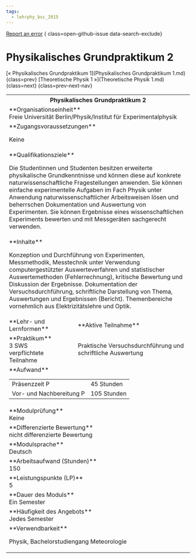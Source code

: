 ```yaml
---
tags:
  - lehrphy_bsc_2015
---
```

[Report an error](https://github.com/SGSSGene/FUB-SUP/issues/new?title=Error%20in%20%22Physikalisches%20Grundpraktikum%202%22&body=There%20seems%20to%20be%20an%20error%20in%20module%20%22Physikalisches%20Grundpraktikum%202%22%2E%0A%0A%3CDescribe%20here%20a%20slightly%20more%20detailed%20description%20of%20what%20is%20wrong%3E&labels=bug)
{ class=open-github-issue data-search-exclude}

# Physikalisches Grundpraktikum 2

[« Physikalisches Grundpraktikum 1](Physikalisches Grundpraktikum 1.md){class=prev}
[Theoretische Physik 1 »](Theoretische Physik 1.md){class=next}
{class=prev-next-nav}

<table markdown id="moduledesc">
<tr markdown class="moduledesc_head"><th colspan="2">Physikalisches Grundpraktikum 2 </th></tr>
<tr markdown><td colspan="2">**Organisationseinheit**   <br>Freie Universität Berlin/Physik/Institut für Experimentalphysik</td></tr>


<tr markdown><td colspan="2">**Zugangsvoraussetzungen** <br>

Keine


</td></tr>
<tr markdown><td colspan="2">**Qualifikationsziele**    <br>

Die Studentinnen und Studenten besitzen erweiterte physikalische
Grundkenntnisse und können diese auf konkrete naturwissenschaftliche
Fragestellungen anwenden. Sie können einfache experimentelle Aufgaben im
Fach Physik unter Anwendung naturwissenschaftlicher Arbeitsweisen lösen und
beherrschen Dokumentation und Auswertung von Experimenten. Sie können
Ergebnisse eines wissenschaftlichen Experiments bewerten und mit Messgeräten
sachgerecht verwenden.


</td></tr>
<tr markdown><td colspan="2">**Inhalte**                <br>

Konzeption und Durchführung von Experimenten, Messmethodik, Messtechnik
unter Verwendung computergestützter Auswerteverfahren und statistischer
Auswertemethoden (Fehlerrechnung), kritische Bewertung und Diskussion der
Ergebnisse. Dokumentation der Versuchsdurchführung, schriftliche Darstellung
von Thema, Auswertungen und Ergebnissen (Bericht). Themenbereiche
vornehmlich aus Elektrizitätslehre und Optik.


</td></tr>

<tr markdown><td>**Lehr- und Lernformen**</td><td>**Aktive Teilnahme**</td></tr>
<tr markdown><td> **Praktikum** <br>3 SWS <br> verpflichtete Teilnahme</td><td>

Praktische Versuchsdurchführung und schriftliche Auswertung
</td></tr>
<tr markdown><td colspan="2">**Aufwand**                <br>
<table class="aufwand_table">
<tr><td>Präsenzzeit P</td><td>45 Stunden</td></tr>
<tr><td>Vor- und Nachbereitung P</td><td>105 Stunden</td></tr>
</table>

</td></tr>
<tr markdown><td colspan="2">**Modulprüfung**             <br>Keine


</td></tr>
<tr markdown><td colspan="2">**Differenzierte Bewertung** <br>nicht differenzierte Bewertung

</td></tr>
<tr markdown><td colspan="2">**Modulsprache**             <br>Deutsch</td></tr>
<tr markdown><td colspan="2">**Arbeitsaufwand (Stunden)** <br>150</td></tr>
<tr markdown><td colspan="2">**Leistungspunkte (LP)**     <br>5</td></tr>
<tr markdown><td colspan="2">**Dauer des Moduls**         <br>Ein Semester</td></tr>
<tr markdown><td colspan="2">**Häufigkeit des Angebots**  <br>Jedes Semester</td></tr>
<tr markdown><td colspan="2">**Verwendbarkeit**           <br>

Physik, Bachelorstudiengang Meteorologie


</td></tr>

</table>
